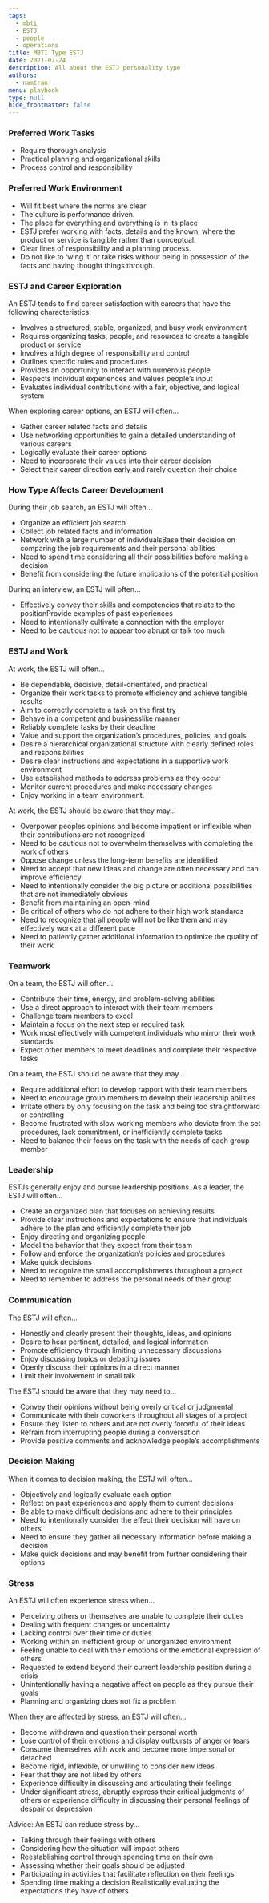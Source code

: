 ```yaml
---
tags: 
  - mbti
  - ESTJ
  - people
  - operations
title: MBTI Type ESTJ
date: 2021-07-24
description: All about the ESTJ personality type
authors: 
  - namtran
menu: playbook
type: null
hide_frontmatter: false
---
```


<!-- table_of_contents 891a2785-f7b5-4208-90e0-1153fddd68ae -->

### Preferred Work Tasks
* Require thorough analysis
* Practical planning and organizational skills
* Process control and responsibility

### Preferred Work Environment
* Will fit best where the norms are clear
* The culture is performance driven.
* The place for everything and everything is in its place
* ESTJ prefer working with facts, details and the known, where the product or service is tangible rather than conceptual.
* Clear lines of responsibility and a planning process.
* Do not like to ‘wing it’ or take risks without being in possession of the facts and having thought things through.

### ESTJ and Career Exploration
An ESTJ tends to find career satisfaction with careers that have the following characteristics:

* Involves a structured, stable, organized, and busy work environment
* Requires organizing tasks, people, and resources to create a tangible product or service
* Involves a high degree of responsibility and control
* Outlines specific rules and procedures
* Provides an opportunity to interact with numerous people
* Respects individual experiences and values people’s input
* Evaluates individual contributions with a fair, objective, and logical system

When exploring career options, an ESTJ will often…
* Gather career related facts and details
* Use networking opportunities to gain a detailed understanding of various careers
* Logically evaluate their career options
* Need to incorporate their values into their career decision
* Select their career direction early and rarely question their choice

### How Type Affects Career Development
During their job search, an ESTJ will often...
* Organize an efficient job search
* Collect job related facts and information
* Network with a large number of individualsBase their decision on comparing the job requirements and their personal abilities
* Need to spend time considering all their possibilities before making a decision
* Benefit from considering the future implications of the potential position

During an interview, an ESTJ will often...
* Effectively convey their skills and competencies that relate to the positionProvide examples of past experiences
* Need to intentionally cultivate a connection with the employer
* Need to be cautious not to appear too abrupt or talk too much

### ESTJ and Work
At work, the ESTJ will often…
* Be dependable, decisive, detail-orientated, and practical
* Organize their work tasks to promote efficiency and achieve tangible results
* Aim to correctly complete a task on the first try
* Behave in a competent and businesslike manner
* Reliably complete tasks by their deadline
* Value and support the organization’s procedures, policies, and goals
* Desire a hierarchical organizational structure with clearly defined roles and responsibilities
* Desire clear instructions and expectations in a supportive work environment
* Use established methods to address problems as they occur
* Monitor current procedures and make necessary changes
* Enjoy working in a team environment.

At work, the ESTJ should be aware that they may…
* Overpower peoples opinions and become impatient or inflexible when their contributions are not recognized
* Need to be cautious not to overwhelm themselves with completing the work of others
* Oppose change unless the long-term benefits are identified
* Need to accept that new ideas and change are often necessary and can improve efficiency
* Need to intentionally consider the big picture or additional possibilities that are not immediately obvious
* Benefit from maintaining an open-mind
* Be critical of others who do not adhere to their high work standards
* Need to recognize that all people will not be like them and may effectively work at a different pace
* Need to patiently gather additional information to optimize the quality of their work

### Teamwork
On a team, the ESTJ will often…
* Contribute their time, energy, and problem-solving abilities
* Use a direct approach to interact with their team members
* Challenge team members to excel
* Maintain a focus on the next step or required task
* Work most effectively with competent individuals who mirror their work standards
* Expect other members to meet deadlines and complete their respective tasks

On a team, the ESTJ should be aware that they may…
* Require additional effort to develop rapport with their team members
* Need to encourage group members to develop their leadership abilities
* Irritate others by only focusing on the task and being too straightforward or controlling
* Become frustrated with slow working members who deviate from the set procedures, lack commitment, or inefficiently complete tasks
* Need to balance their focus on the task with the needs of each group member

### Leadership
ESTJs generally enjoy and pursue leadership positions. As a leader, the ESTJ will often…
* Create an organized plan that focuses on achieving results
* Provide clear instructions and expectations to ensure that individuals adhere to the plan and efficiently complete their job
* Enjoy directing and organizing people
* Model the behavior that they expect from their team
* Follow and enforce the organization’s policies and procedures
* Make quick decisions
* Need to recognize the small accomplishments throughout a project
* Need to remember to address the personal needs of their group

### Communication
The ESTJ will often…
* Honestly and clearly present their thoughts, ideas, and opinions
* Desire to hear pertinent, detailed, and logical information
* Promote efficiency through limiting unnecessary discussions
* Enjoy discussing topics or debating issues
* Openly discuss their opinions in a direct manner
* Limit their involvement in small talk

The ESTJ should be aware that they may need to…
* Convey their opinions without being overly critical or judgmental
* Communicate with their coworkers throughout all stages of a project
* Ensure they listen to others and are not overly forceful of their ideas
* Refrain from interrupting people during a conversation
*  Provide positive comments and acknowledge people’s accomplishments

### Decision Making
When it comes to decision making, the ESTJ will often…
* Objectively and logically evaluate each option
* Reflect on past experiences and apply them to current decisions
* Be able to make difficult decisions and adhere to their principles
* Need to intentionally consider the effect their decision will have on others
* Need to ensure they gather all necessary information before making a decision
* Make quick decisions and may benefit from further considering their options

### Stress
An ESTJ will often experience stress when…
* Perceiving others or themselves are unable to complete their duties
* Dealing with frequent changes or uncertainty
* Lacking control over their time or duties
* Working within an inefficient group or unorganized environment
* Feeling unable to deal with their emotions or the emotional expression of others
* Requested to extend beyond their current leadership position during a crisis
* Unintentionally having a negative affect on people as they pursue their goals
* Planning and organizing does not fix a problem

When they are affected by stress, an ESTJ will often…
* Become withdrawn and question their personal worth
* Lose control of their emotions and display outbursts of anger or tears
* Consume themselves with work and become more impersonal or detached
* Become rigid, inflexible, or unwilling to consider new ideas
* Fear that they are not liked by others
* Experience difficulty in discussing and articulating their feelings
* Under significant stress, abruptly express their critical judgments of others or experience difficulty in discussing their personal feelings of despair or depression

Advice: An ESTJ can reduce stress by…
* Talking through their feelings with others
* Considering how the situation will impact others
* Reestablishing control through spending time on their own
* Assessing whether their goals should be adjusted
* Participating in activities that facilitate reflection on their feelings
* Spending time making a decision
Realistically evaluating the expectations they have of others